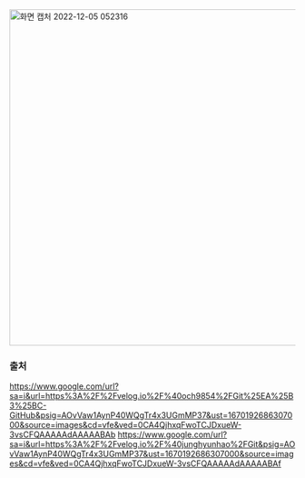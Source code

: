 <img width="592" alt="화면 캡처 2022-12-05 052316" src="https://user-images.githubusercontent.com/112846273/205513721-39e6cac2-5068-44a4-92fc-3e2bd523075b.png">


### 출처
https://www.google.com/url?sa=i&url=https%3A%2F%2Fvelog.io%2F%40och9854%2FGit%25EA%25B3%25BC-GitHub&psig=AOvVaw1AynP40WQgTr4x3UGmMP37&ust=1670192686307000&source=images&cd=vfe&ved=0CA4QjhxqFwoTCJDxueW-3vsCFQAAAAAdAAAAABAb
https://www.google.com/url?sa=i&url=https%3A%2F%2Fvelog.io%2F%40junghyunhao%2FGit&psig=AOvVaw1AynP40WQgTr4x3UGmMP37&ust=1670192686307000&source=images&cd=vfe&ved=0CA4QjhxqFwoTCJDxueW-3vsCFQAAAAAdAAAAABAf
